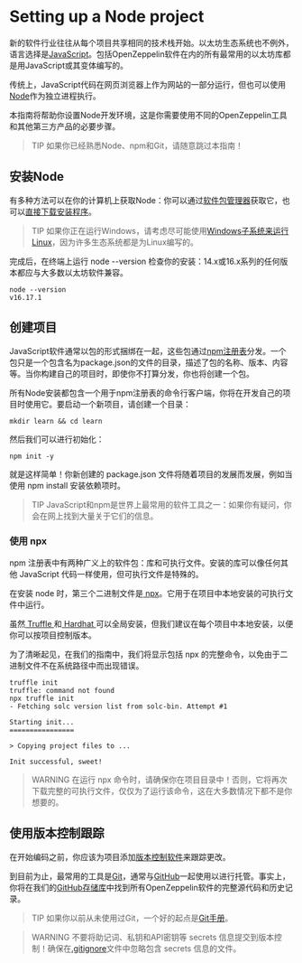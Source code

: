 # Setting up a Node project
新的软件行业往往从每个项目共享相同的技术栈开始。以太坊生态系统也不例外，语言选择是[JavaScript](https://en.wikipedia.org/wiki/JavaScript)。包括OpenZeppelin软件在内的所有最常用的以太坊库都是用JavaScript或其变体编写的。

传统上，JavaScript代码在网页浏览器上作为网站的一部分运行，但也可以使用[Node](https://nodejs.org/)作为独立进程执行。

本指南将帮助你设置Node开发环境，这是你需要使用不同的OpenZeppelin工具和其他第三方产品的必要步骤。

> TIP
如果你已经熟悉Node、npm和Git，请随意跳过本指南！

## 安装Node
有多种方法可以在你的计算机上获取Node：你可以通过[软件包管理器](https://nodejs.org/en/download/package-manager/)获取它，也可以[直接下载安装程序](https://nodejs.org/en/download/)。

> TIP
如果你正在运行Windows，请考虑尽可能使用[Windows子系统来运行Linux](https://docs.microsoft.com/en-us/windows/nodejs/setup-on-wsl2)，因为许多生态系统都是为Linux编写的。

完成后，在终端上运行 node --version 检查你的安装：14.x或16.x系列的任何版本都应与大多数以太坊软件兼容。
```
node --version
v16.17.1
```

## 创建项目
JavaScript软件通常以包的形式捆绑在一起，这些包通过[npm注册表](https://www.npmjs.com/)分发。一个包只是一个包含名为package.json的文件的目录，描述了包的名称、版本、内容等。当你构建自己的项目时，即使你不打算分发，你也将创建一个包。

所有Node安装都包含一个用于npm注册表的命令行客户端，你将在开发自己的项目时使用它。要启动一个新项目，请创建一个目录：
```
mkdir learn && cd learn
```
然后我们可以进行初始化：
```
npm init -y
```
就是这样简单！你新创建的 package.json 文件将随着项目的发展而发展，例如当使用 npm install 安装依赖项时。

> TIP
JavaScript和npm是世界上最常用的软件工具之一：如果你有疑问，你会在网上找到大量关于它们的信息。

### 使用 npx
npm 注册表中有两种广义上的软件包：库和可执行文件。安装的库可以像任何其他 JavaScript 代码一样使用，但可执行文件是特殊的。

在安装 node 时，第三个二进制文件是[ npx](https://blog.npmjs.org/post/162869356040/introducing-npx-an-npm-package-runner)。它用于在项目中本地安装的可执行文件中运行。

虽然[ Truffle ](https://www.trufflesuite.com/truffle)和[ Hardhat ](https://hardhat.org/)可以全局安装，但我们建议在每个项目中本地安装，以便你可以按项目控制版本。

为了清晰起见，在我们的指南中，我们将显示包括 npx 的完整命令，以免由于二进制文件不在系统路径中而出现错误。
```
truffle init
truffle: command not found
npx truffle init
- Fetching solc version list from solc-bin. Attempt #1

Starting init...
================

> Copying project files to ...

Init successful, sweet!
```

> WARNING
在运行 npx 命令时，请确保你在项目目录中！否则，它将再次下载完整的可执行文件，仅仅为了运行该命令，这在大多数情况下都不是你想要的。

## 使用版本控制跟踪
在开始编码之前，你应该为项目添加[版本控制软件](https://en.wikipedia.org/wiki/Version_control)来跟踪更改。

到目前为止，最常用的工具是[Git](https://git-scm.com/)，通常与[GitHub](https://github.com/)一起使用以进行托管。事实上，你将在我们的[GitHub存储库](https://github.com/OpenZeppelin)中找到所有OpenZeppelin软件的完整源代码和历史记录。

> TIP
如果你以前从未使用过Git，一个好的起点是[Git手册](https://guides.github.com/introduction/git-handbook/)。

> WARNING
不要将助记词、私钥和API密钥等 secrets 信息提交到版本控制！确保在[.gitignore](https://git-scm.com/docs/gitignore)文件中忽略包含 secrets 信息的文件。